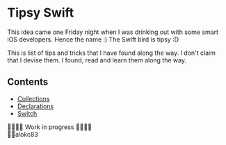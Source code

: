 # Tipsy Swift
This idea came one Friday night when I was drinking out with some smart iOS developers. Hence the name :) 
The Swift bird is tipsy :D 

This is list of tips and tricks that I have found along the way. I don't claim that I devise them. I found, read and learn them along the way. 

## Contents
* [Collections](../collection/README.md) <br>
* [Declarations](../declaration/README.md)<br>
* [Switch](../switch/README.md) <br>

🚧🚧🚧🚧 Work in progress 🚧🚧🚧🚧<br>
👷‍♂️alokc83